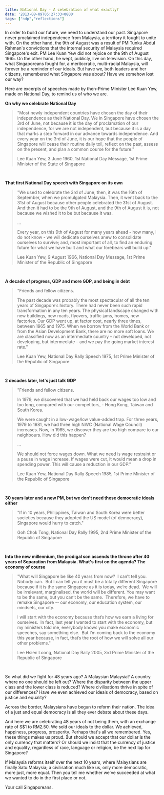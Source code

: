 ```yaml
---
title: National Day - A celebration of what exactly?
date: '2013-08-09T05:27:33+0800'
tags: ["ndp","reflections"]
---
```

<p>In order to build our future, we need to understand our past. Singapore never proclaimed independence from Malaysia, a territory it fought to unite with. On the other hand, the 9th of August was a result of PM Tunku Abdul Rahman's convictions that the internal security of Malaysia required Singapore's exit. PM Lee Kuan Yew did not rejoice on the 9th of August 1965. On the other hand, he wept, publicly, live on television. On this day, what Singaporeans fought for, a meritocratic, multi-racial Malaysia, will forever be a reminder of our ideals. But have we, both leaders and her citizens, remembered what Singapore was about? Have we somehow lost our way?</p>
<p>Here are excerpts of speeches made by then-Prime Minister Lee Kuan Yew, made on National Day, to remind us of who we are.</p>
<p><strong>On why we celebrate National Day</strong></p>
<blockquote><p>"Most newly independent countries have chosen the day of their independence as their National Day. We in Singapore have chosen the 3rd of June, not because it is the day of proclamation of our independence, for we are not independent, but because it is a day that marks a step forward in our advance towards independence. And every year on the 3rd of June, it is our hope that the people of Singapore will cease their routine daily toil, reflect on the past, assess on the present, and plan a common course for the future."</p>
<p>Lee Kuan Yew, 3 June 1960, 1st National Day Message, 1st Prime Minister of the State of Singapore</p></blockquote>
<p>&nbsp;</p>
<p><strong>That first National Day speech with Singapore on its own</strong></p>
<blockquote><p>"We used to celebrate the 3rd of June; then, it was the 16th of September, when we promulgated Malaysia. Then, it went back to the 31st of August because other people celebrated the 31st of August. And then it had to be the 9th of August, and the 9th of August it is, not because we wished it to be but because it was.</p>
<p>...</p>
<p>Every year, on this 9th of August for many years ahead - how many, I do not know - we will dedicate ourselves anew to consolidate ourselves to survive; and, most important of all, to find an enduring future for what we have built and what our forebears will build up."</p>
<p>Lee Kuan Yew, 9 August 1966, National Day Message, 1st Prime Minister of the Republic of Singapore</p></blockquote>
<p>&nbsp;</p>
<p><strong>A decade of progress, GDP and more GDP, and being in debt</strong></p>
<blockquote><p>"Friends and fellow citizens.</p>
<p>The past decade was probably the most spectacular of all the ten years of Singapore’s history. There had never been such rapid transformation in any ten years. The physical landscape changed with new buildings, new roads, flyovers, traffic jams, homes, new factories. Our GDP went up, at factor cost, nearly three times, between 1965 and 1975. When we borrow from the World Bank or from the Asian Development Bank, there are no more soft loans. We are classified now as an intermediate country – not developed, not developing, but intermediate – and we pay the going market interest rate."</p>
<p>Lee Kuan Yew, National Day Rally Speech 1975, 1st Prime Minister of the Republic of Singapore</p></blockquote>
<div title="Page 1">
<p>&nbsp;</p>
<p><strong>2 decades later, let's just talk GDP</strong></p>
<blockquote><p>"Friends and fellow citizens.</p>
<p>In 1979, we discovered that we had held back our wages too low and too long, compared with our competitors, - Hong Kong, Taiwan and South Korea.</p>
<p>We were caught in a low-wage/low value-added trap. For three years, 1979 to 1981, we had three high NWC (National Wage Council) increases. Now, in 1985, we discover they are too high compare to our neighbours. How did this happen?</p>
<p>...</p>
<p>We should not force wages down. What we need is wage restraint or a pause in wage increase. If wages were cut, it would mean a drop in spending power. This will cause a reduction in our GDP."</p>
<p>Lee Kuan Yew, National Day Rally Speech 1985, 1st Prime Minister of the Republic of Singapore</p></blockquote>
<p>&nbsp;</p>
<p><strong>30 years later and a new PM, but we don't need these democratic ideals either</strong></p>
<blockquote><p>"If in 10 years, Philippines, Taiwan and South Korea were better societies because they adopted the US model (of democracy), Singapore would hurry to catch."</p>
<p>Goh Chok Tong, National Day Rally 1995, 2nd Prime Minister of the Republic of Singapore</p></blockquote>
<p>&nbsp;</p>
<p><strong>Into the new millennium, the prodigal son ascends the throne after 40 years of Separation from Malaysia. What's first on the agenda? The economy of course</strong></p>
<blockquote><p>"What will Singapore be like 40 years from now?  I can’t tell you. Nobody can.  But I can tell you it must be a totally different Singapore because if it is the same Singapore as it is today, we’re dead.  We will be irrelevant, marginalised, the world will be different. You may want to be the same, but you can’t be the same.  Therefore, we have to remake Singapore -- our economy, our education system, our mindsets, our city. </p>
<p>I will start with the economy because that’s how we earn a living for ourselves.  In fact, last year I wanted to start with the economy, but my ministers told me, everybody knows you make economic speeches, say something else.  But I’m coming back to the economy this year because, in fact, that’s the root of how we will solve all our other problems."</p>
<p>Lee Hsien Loong, National Day Rally 2005, 3rd Prime Minister of the Republic of Singapore</p></blockquote>
<p>&nbsp;</p>
<p>So what did we fight for 48 years ago? A Malaysian Malaysia? A country where no one should be left out? Where the disparity between the upper class and the lower class is reduced? Where civilisations thrive in spite of our differences? Have we even achieved our ideals of democracy, based on justice and equality?</p>
<p>Across the border, Malaysians have begun to reform their nation. The idea of a just and equal democracy is all they ever debate about these days.</p>
<p>And here we are celebrating 48 years of not being them, with an exchange rate of S$1 to RM2.50. We sold our ideals to the dollar. We achieved, happiness, progress, prosperity. Perhaps that's all we remembered. Yes, these things makes us proud. But should we accept that our dollar is the only currency that matters? Or should we insist that the currency of justice and equality, regardless of race, language or religion, be the next lap for Singapore?</p>
<p>If Malaysia reforms itself over the next 10 years, where Malaysians are finally Satu Malaysia; a civilisation much like us, only more democratic, more just, more equal. Then you tell me whether we've succeeded at what we wanted to do in the first place or not.</p>
<p>Your call Singaporeans.</p>
</div>
